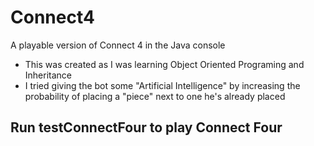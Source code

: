 # Connect4
A playable version of Connect 4 in the Java console

- This was created as I was learning Object Oriented Programing and Inheritance
- I tried giving the bot some "Artificial Intelligence" by increasing the probability of placing a "piece" next to one he's already placed

## Run testConnectFour to play Connect Four
